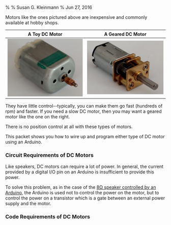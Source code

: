%
% Susan G. Kleinmann
% Jun 27, 2016

Motors like the ones pictured above are inexpensive and commonly 
available at hobby shops.

| A Toy DC Motor            | A Geared DC Motor            |
|:-------------------------:|:----------------------------:|
| ![](images/toy_motor.png) | ![](images/geared_motor.png) |


They have little control--typically, you can make them
go fast (hundreds of rpm) and faster. If you need a slow DC motor, 
then you may want a geared motor like the one on the right.

There is no position control at all with these types of motors.

This packet shows you how to wire up and program either type
of DC motor using an Arduino.

### Circuit Requirements of DC Motors ###

Like speakers, DC motors can require a lot of power.  In general, the 
current provided by a digital I/O pin on an Arduino is insufficient
to provide this power.

To solve this problem, as in the case of the [8Ω speaker controlled by an Arduino](../../3-Sound/3d-speakers/index.html),
the Arduino is used not to control the power on the motor, but to control the power on
a transistor which is a gate between an external power supply and the motor.

### Code Requirements of DC Motors ###


